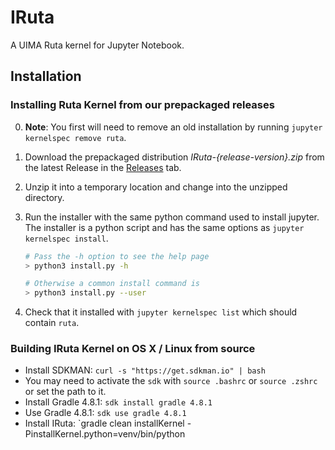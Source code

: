 # IRuta
A UIMA Ruta kernel for Jupyter Notebook.

## Installation
### Installing Ruta Kernel from our prepackaged releases
0. **Note**: You first will need to remove an old installation by running `jupyter kernelspec remove ruta`. 

1. Download the prepackaged distribution *IRuta-{release-version}.zip* from the latest Release in the [Releases](https://github.com/averbis/IRuta/releasesreleases) tab. 

2. Unzip it into a temporary location and change into the unzipped directory.

3.  Run the installer with the same python command used to install jupyter. The installer is a python script and has the same options as `jupyter kernelspec install`.

    ```bash
    # Pass the -h option to see the help page
    > python3 install.py -h

    # Otherwise a common install command is
    > python3 install.py --user
    ```

4.  Check that it installed with `jupyter kernelspec list` which should contain `ruta`.

### Building IRuta Kernel on OS X / Linux from source
* Install SDKMAN: `curl -s "https://get.sdkman.io" | bash`
* You may need to activate the `sdk` with `source .bashrc` or `source .zshrc` or set the path to it.
* Install Gradle 4.8.1: `sdk install gradle 4.8.1`
* Use Gradle 4.8.1: `sdk use gradle 4.8.1`
* Install IRuta: `gradle clean installKernel -PinstallKernel.python=venv/bin/python